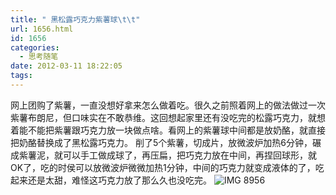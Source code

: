 ```yaml
---
title: " 黑松露巧克力紫薯球\t\t"
url: 1656.html
id: 1656
categories:
  - 思考随笔
date: 2012-03-11 18:22:05
tags:
---
```


网上团购了紫薯，一直没想好拿来怎么做着吃。很久之前照着网上的做法做过一次紫薯布朗尼，但口味实在不敢恭维。这回想起家里还有没吃完的松露巧克力，就想着能不能把紫薯跟巧克力放一块做点啥。看网上的紫薯球中间都是放奶酪，就直接把奶酪替换成了黑松露巧克力。 削了5个紫薯，切成片，放微波炉加热6分钟，碾成紫薯泥，就可以手工做成球了，再压扁，把巧克力放在中间，再捏回球形，就OK了，吃的时侯可以放微波炉微微加热1分钟，中间的巧克力就变成液体的了，吃起来还是太甜，难怪这巧克力放了那么久也没吃完。 ![IMG 8956](../../../images/2012/03/IMG_8956.jpg "IMG_8956.jpg")